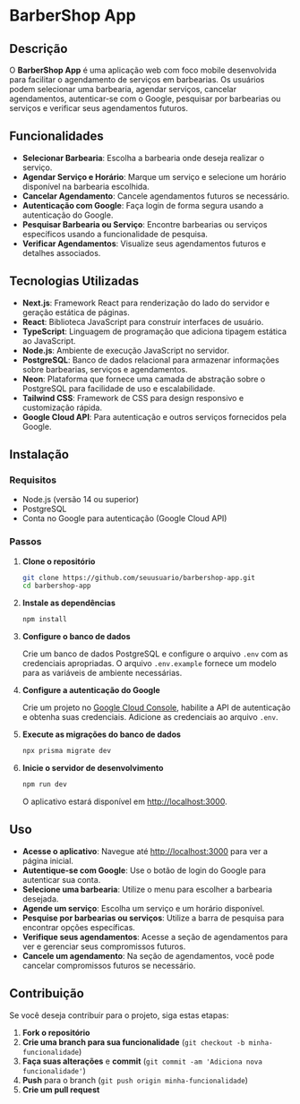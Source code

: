 # BarberShop App

## Descrição

O **BarberShop App** é uma aplicação web com foco mobile desenvolvida para facilitar o agendamento de serviços em barbearias. Os usuários podem selecionar uma barbearia, agendar serviços, cancelar agendamentos, autenticar-se com o Google, pesquisar por barbearias ou serviços e verificar seus agendamentos futuros.

## Funcionalidades

- **Selecionar Barbearia**: Escolha a barbearia onde deseja realizar o serviço.
- **Agendar Serviço e Horário**: Marque um serviço e selecione um horário disponível na barbearia escolhida.
- **Cancelar Agendamento**: Cancele agendamentos futuros se necessário.
- **Autenticação com Google**: Faça login de forma segura usando a autenticação do Google.
- **Pesquisar Barbearia ou Serviço**: Encontre barbearias ou serviços específicos usando a funcionalidade de pesquisa.
- **Verificar Agendamentos**: Visualize seus agendamentos futuros e detalhes associados.

## Tecnologias Utilizadas

- **Next.js**: Framework React para renderização do lado do servidor e geração estática de páginas.
- **React**: Biblioteca JavaScript para construir interfaces de usuário.
- **TypeScript**: Linguagem de programação que adiciona tipagem estática ao JavaScript.
- **Node.js**: Ambiente de execução JavaScript no servidor.
- **PostgreSQL**: Banco de dados relacional para armazenar informações sobre barbearias, serviços e agendamentos.
- **Neon**: Plataforma que fornece uma camada de abstração sobre o PostgreSQL para facilidade de uso e escalabilidade.
- **Tailwind CSS**: Framework de CSS para design responsivo e customização rápida.
- **Google Cloud API**: Para autenticação e outros serviços fornecidos pela Google.

## Instalação

### Requisitos

- Node.js (versão 14 ou superior)
- PostgreSQL
- Conta no Google para autenticação (Google Cloud API)

### Passos

1. **Clone o repositório**

   ```bash
   git clone https://github.com/seuusuario/barbershop-app.git
   cd barbershop-app
   ```

2. **Instale as dependências**

   ```bash
   npm install
   ```

3. **Configure o banco de dados**

   Crie um banco de dados PostgreSQL e configure o arquivo `.env` com as credenciais apropriadas. O arquivo `.env.example` fornece um modelo para as variáveis de ambiente necessárias.

4. **Configure a autenticação do Google**

   Crie um projeto no [Google Cloud Console](https://console.cloud.google.com/), habilite a API de autenticação e obtenha suas credenciais. Adicione as credenciais ao arquivo `.env`.

5. **Execute as migrações do banco de dados**

   ```bash
   npx prisma migrate dev
   ```

6. **Inicie o servidor de desenvolvimento**

   ```bash
   npm run dev
   ```

   O aplicativo estará disponível em [http://localhost:3000](http://localhost:3000).

## Uso

- **Acesse o aplicativo**: Navegue até [http://localhost:3000](http://localhost:3000) para ver a página inicial.
- **Autentique-se com Google**: Use o botão de login do Google para autenticar sua conta.
- **Selecione uma barbearia**: Utilize o menu para escolher a barbearia desejada.
- **Agende um serviço**: Escolha um serviço e um horário disponível.
- **Pesquise por barbearias ou serviços**: Utilize a barra de pesquisa para encontrar opções específicas.
- **Verifique seus agendamentos**: Acesse a seção de agendamentos para ver e gerenciar seus compromissos futuros.
- **Cancele um agendamento**: Na seção de agendamentos, você pode cancelar compromissos futuros se necessário.

## Contribuição

Se você deseja contribuir para o projeto, siga estas etapas:

1. **Fork o repositório**
2. **Crie uma branch para sua funcionalidade** (`git checkout -b minha-funcionalidade`)
3. **Faça suas alterações** e **commit** (`git commit -am 'Adiciona nova funcionalidade'`)
4. **Push** para o branch (`git push origin minha-funcionalidade`)
5. **Crie um pull request**
